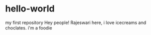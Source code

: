 # hello-world
my first repository
Hey people! 
  Rajeswari here, i love icecreams and choclates.
  i'm a foodie 
